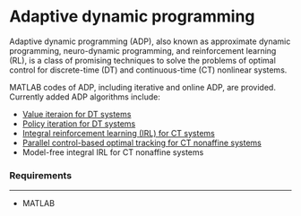 # Adaptive dynamic programming
Adaptive dynamic programming (ADP), also known as approximate dynamic programming, neuro-dynamic programming, and reinforcement learning (RL), is a class of promising techniques to solve the problems of optimal control for discrete-time (DT) and continuous-time (CT) nonlinear systems.

 MATLAB codes of ADP, including iterative and online ADP, are provided. Currently added ADP algorithms include:
 - [Value iteraion for DT systems](https://ieeexplore.ieee.org/abstract/document/4554208)
 - [Policy iteration for DT systems](https://books.google.com.hk/books?hl=zh-CN&lr=&id=U3Gtlot_hYEC&oi=fnd&pg=PR11&dq=Optimal+Control&ots=wcdkz1Auhq&sig=YyFMovodt3yzTBi2eD17pS5jilM&redir_esc=y#v=onepage&q=policy%20iteration&f=false)
 - [Integral reinforcement learning (IRL) for CT systems](https://www.sciencedirect.com/science/article/abs/pii/S0893608009000446)
 - [Parallel control-based optimal tracking for CT nonaffine systems](https://www.ieee-jas.net/en/article/doi/10.1109/JAS.2020.1003426)
 - Model-free integral IRL for CT nonaffine systems


### Requirements
********
- MATLAB

